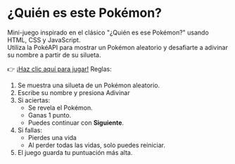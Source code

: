 # ¿Quién es este Pokémon?

Mini-juego inspirado en el clásico "¿Quién es ese Pokémon?" usando HTML, CSS y JavaScript.  
Utiliza la PokéAPI para mostrar un Pokémon aleatorio y desafiarte a adivinar su nombre a partir de su silueta.


👉 [¡Haz clic aquí para jugar!](https://github.com/Tomas-posi/PokeApiWeb.git)
Reglas:
1. Se muestra una silueta de un Pokémon aleatorio.
2. Escribe su nombre y presiona Adivinar
3. Si aciertas:
   - Se revela el Pokémon.
   - Ganas 1 punto.
   - Puedes continuar con **Siguiente**.
4. Si fallas:
   - Pierdes una vida
   - Al perder todas las vidas, solo puedes reiniciar.
5. El juego guarda tu puntuación más alta.

